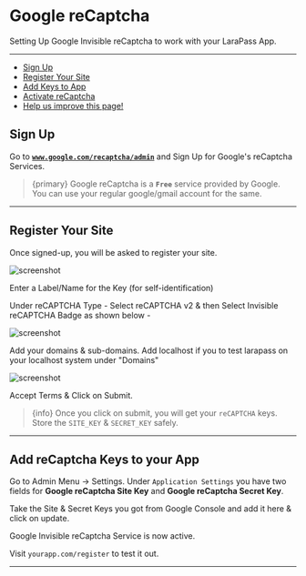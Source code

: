 # Google reCaptcha

Setting Up Google Invisible reCaptcha to work with your LaraPass App.

---

- [Sign Up](#signup)
- [Register Your Site](#register)
- [Add Keys to App](#keys)
- [Activate reCaptcha](#activate)
- [<a href="https://github.com/larapass/LaraPass-v2-Docs/edit/master/resources/docs/personal/misc/recaptcha.md" target="_blank"><i class="fa fa-edit"></i> Help us improve this page!</a>](#)

<a name="signup"></a>
## Sign Up

Go to [**`www.google.com/recaptcha/admin`**](https://www.google.com/recaptcha/admin) and Sign Up for Google's reCaptcha Services.


> {primary} Google reCaptcha is a **`Free`** service provided by Google. You can use your regular google/gmail account for the same. 

---

<a name="register"></a>
## Register Your Site

Once signed-up, you will be asked to register your site.

![screenshot](/screenshots/misc/recaptcha/register.png)

Enter a Label/Name for the Key (for self-identification)

Under reCAPTCHA Type - Select reCAPTCHA v2 & then Select Invisible reCAPTCHA Badge as shown below - 

![screenshot](/screenshots/misc/recaptcha/v2.png)

Add your domains & sub-domains. Add localhost if you to test larapass on your localhost system under "Domains"

![screenshot](/screenshots/misc/recaptcha/domains.png)

Accept Terms & Click on Submit.

> {info} Once you click on submit, you will get your ``reCAPTCHA`` keys. Store the ``SITE_KEY`` & ``SECRET_KEY`` safely.

---

<a name="keys"></a>
## Add reCaptcha Keys to your App

Go to Admin Menu -> Settings. Under ``Application Settings`` you have two fields for **Google reCaptcha Site Key** and **Google reCaptcha Secret Key**.

Take the Site & Secret Keys you got from Google Console and add it here & click on update.

Google Invisible reCaptcha Service is now active.

Visit ``yourapp.com/register`` to test it out.

---
<br />
<larecipe-feedback message="Thankyou for your feedback!">
</larecipe-feedback>
